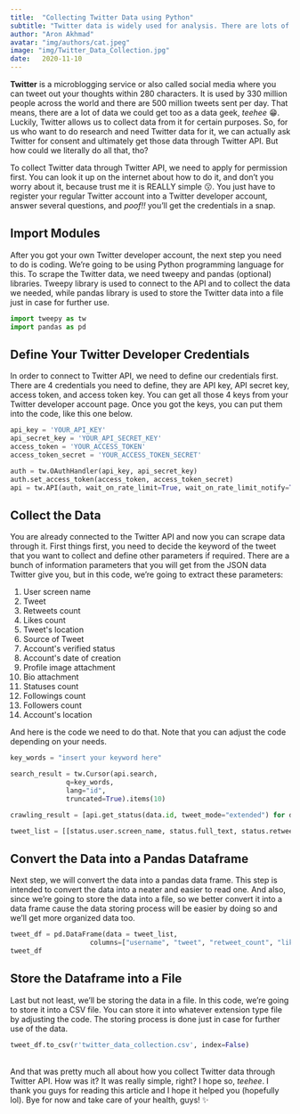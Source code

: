 ```yaml
---
title:  "Collecting Twitter Data using Python"
subtitle: "Twitter data is widely used for analysis. There are lots of insight we could get from it, but how could you actually collect all those Twitter data tho? Click me to find out!"
author: "Aron Akhmad"
avatar: "img/authors/cat.jpeg"
image: "img/Twitter_Data_Collection.jpg"
date:   2020-11-10
---
```


**Twitter** is a microblogging service or also called social media where you can tweet out your thoughts within 280 characters. It is used by 330 million people across the world and there are 500 million tweets sent per day. That means, there are a lot of data we could get too as a data geek, *teehee* 😁. Luckily, Twitter allows us to collect data from it for certain purposes. So, for us who want to do research and need Twitter data for it, we can actually ask Twitter for consent and ultimately get those data through Twitter API. But how could we literally do all that, tho?

To collect Twitter data through Twitter API, we need to apply for permission first. You can look it up on the internet about how to do it, and don’t you worry about it, because trust me it is REALLY simple 😗. You just have to register your regular Twitter account into a Twitter developer account, answer several questions, and *poof!!* you’ll get the credentials in a snap. 

## Import Modules
After you got your own Twitter developer account, the next step you need to do is coding. We’re going to be using Python programming language for this. To scrape the Twitter data, we need tweepy and pandas (optional) libraries. Tweepy library is used to connect to the API and to collect the data we needed, while pandas library is used to store the Twitter data into a file just in case for further use.

```python
import tweepy as tw
import pandas as pd
```

## Define Your Twitter Developer Credentials
In order to connect to Twitter API, we need to define our credentials first. There are 4 credentials you need to define, they are API key, API secret key, access token, and access token key. You can get all those 4 keys from your Twitter developer account page. Once you got the keys, you can put them into the code, like this one below.

```python
api_key = 'YOUR_API_KEY'
api_secret_key = 'YOUR_API_SECRET_KEY'
access_token = 'YOUR_ACCESS_TOKEN'
access_token_secret = 'YOUR_ACCESS_TOKEN_SECRET'

auth = tw.OAuthHandler(api_key, api_secret_key)
auth.set_access_token(access_token, access_token_secret)
api = tw.API(auth, wait_on_rate_limit=True, wait_on_rate_limit_notify=True)
```

## Collect the Data
You are already connected to the Twitter API and now you can scrape data through it. First things first, you need to decide the keyword of the tweet that you want to collect and define other parameters if required. There are a bunch of information parameters that you will get from the JSON data Twitter give you, but in this code, we’re going to extract these parameters:

1. User screen name
2. Tweet
3. Retweets count
4. Likes count
5. Tweet's location
6. Source of Tweet
7. Account's verified status
8. Account's date of creation
9. Profile image attachment
10. Bio attachment
11. Statuses count
12. Followings count
13. Followers count
14. Account's location

And here is the code we need to do that. Note that you can adjust the code depending on your needs.

```python
key_words = "insert your keyword here"

search_result = tw.Cursor(api.search,
              q=key_words,
              lang="id",
              truncated=True).items(10)

crawling_result = [api.get_status(data.id, tweet_mode="extended") for data in search_result]

tweet_list = [[status.user.screen_name, status.full_text, status.retweet_count, status.favorite_count, status.geo, status.source, status.user.verified, status.author.created_at, status.author.default_profile_image, status.author.default_profile, status.user.statuses_count, status.user.friends_count, status.user.followers_count, status.user.location] for status in crawling_result]
```

## Convert the Data into a Pandas Dataframe
Next step, we will convert the data into a pandas data frame. This step is intended to convert the data into a neater and easier to read one. And also, since we’re going to store the data into a file, so we better convert it into a data frame cause the data storing process will be easier by doing so and we’ll get more organized data too.

```python
tweet_df = pd.DataFrame(data = tweet_list, 
                    columns=["username", "tweet", "retweet_count", "like_count", "location", "device", "verified_status", "acc_creation_date","no_profile_pic", "no_bio", "tweets_count", "followings_count", "followers_count", "user_location"])
tweet_df
```

## Store the Dataframe into a File
Last but not least, we’ll be storing the data in a file. In this code, we’re going to store it into a CSV file. You can store it into whatever extension type file by adjusting the code. The storing process is done just in case for further use of the data.

```python
tweet_df.to_csv(r'twitter_data_collection.csv', index=False)
```
\
And that was pretty much all about how you collect Twitter data through Twitter API. How was it? It was really simple, right? I hope so, *teehee*. I thank you guys for reading this article and I hope it helped you (hopefully lol). Bye for now and take care of your health, guys! ✨

<script src="https://gist.github.com/aronakhmad/cbc65bfd9ff9d644511b6d093c571e5e.js"></script>